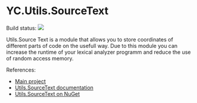 YC.Utils.SourceText
===================
Build status: 
<a href="http://teamcity.codebetter.com/viewType.html?buildTypeId=YaccConstructor_YcUtilsSourceTextGeneralBuild&guest=1">
<img src="http://teamcity.codebetter.com/app/rest/builds/buildType:(id:YaccConstructor_YcUtilsSourceTextGeneralBuild)/statusIcon"/>
</a>

Utils.Source Text is a module that allows you to store coordinates of different parts of code on the usefull way. 
Due to this module you can increase the runtime of your lexical analyzer programm and reduce the use of random access memory.

References:
* [Main project]
* [Utils.SourceText documentation]
* [Utils.SourceText on NuGet]


[Main project]:https://code.google.com/p/recursive-ascent
[Utils.SourceText documentation]:https://code.google.com/p/recursive-ascent/wiki/Source_Text_Utils
[Utils.SourceText on NuGet]:http://nuget.org/packages/YC.Utils.SourceText
